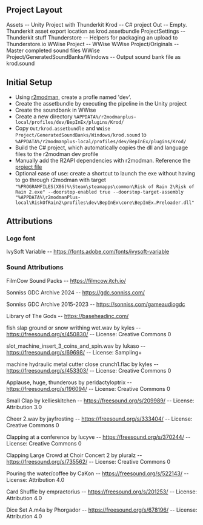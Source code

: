 ## Project Layout

Assets -- Unity Project with Thunderkit
Krod -- C# project
Out -- Empty. Thunderkit asset export location as krod.assetbundle
ProjectSettings -- Thunderkit stuff
Thunderstore -- Helpers for packaging an upload to Thunderstore.io
WWise Project -- WWise
WWise Project/Originals -- Master completed sound files
WWise Project/GeneratedSoundBanks/Windows -- Output sound bank file as krod.sound

## Initial Setup

- Using [r2modman](https://r2modman.com/), create a profle named 'dev'.
- Create the assetbundle by executing the pipeline in the Unity project
- Create the soundbank in WWise
- Create a new directory `%APPDATA%/r2modmanplus-local/profiles/dev/BepInEx/plugins/Krod/`
- Copy `Out/krod.assetbundle` and `WWise Project/GeneratedSoundBanks/Windows/krod.sound` to `%APPDATA%/r2modmanplus-local/profiles/dev/BepInEx/plugins/Krod/`
- Build the C# project, which automatically copies the dll and language files to the r2modman dev profile
- Manually add the R2API dependencies with r2modman. Reference the [project file](Krod/Krod.csproj)
- Optional ease of use: create a shortcut to launch the exe without having to go through r2modman with target `"%PROGRAMFILES(X86)%\Steam\steamapps\common\Risk of Rain 2\Risk of Rain 2.exe" --doorstop-enabled true --doorstop-target-assembly "%APPDATA%\r2modmanPlus-local\RiskOfRain2\profiles\dev\BepInEx\core\BepInEx.Preloader.dll"`

## Attributions

### Logo font

IvySoft Variable -- https://fonts.adobe.com/fonts/ivysoft-variable

### Sound Attributions

FilmCow Sound Packs -- https://filmcow.itch.io/

Sonniss GDC Archive 2024 -- https://gdc.sonniss.com/

Sonniss GDC Archive 2015-2023 -- https://sonniss.com/gameaudiogdc

Library of The Gods -- https://baseheadinc.com/

fish slap ground or snow writhing wet.wav by kyles -- https://freesound.org/s/450830/ -- License: Creative Commons 0

slot_machine_insert_3_coins_and_spin.wav by lukaso -- https://freesound.org/s/69698/ -- License: Sampling+

machine hydraulic metal cutter close crunch1.flac by kyles -- https://freesound.org/s/453303/ -- License: Creative Commons 0

Applause, huge, thunderous by peridactyloptrix -- https://freesound.org/s/196094/ -- License: Creative Commons 0

Small Clap by kellieskitchen -- https://freesound.org/s/209989/ -- License: Attribution 3.0

Cheer 2.wav by jayfrosting -- https://freesound.org/s/333404/ -- License: Creative Commons 0

Clapping at a conference by lucyve -- https://freesound.org/s/370244/ -- License: Creative Commons 0

Clapping Large Crowd at Choir Concert 2 by pluralz -- https://freesound.org/s/735562/ -- License: Creative Commons 0

Pouring the water/coffee by CaKon -- https://freesound.org/s/522143/ -- License: Attribution 4.0

Card Shuffle by empraetorius -- https://freesound.org/s/201253/ -- License: Attribution 4.0

Dice Set A.m4a by Phorgador -- https://freesound.org/s/678196/ -- License: Attribution 4.0
